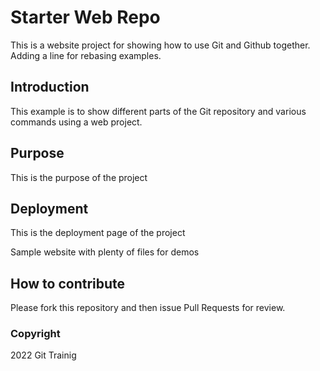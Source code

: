 
# Starter Web Repo

This is a website project for showing how to use Git and Github together.
Adding a line for rebasing examples.

## Introduction

This example is to show different parts of the Git repository and various commands using a web project.

## Purpose

This is the purpose of the project

## Deployment

This is the deployment page of the project 

Sample website with plenty of files for demos

## How to contribute

Please fork this repository and then issue Pull Requests for review.

### Copyright

2022 Git Trainig 
